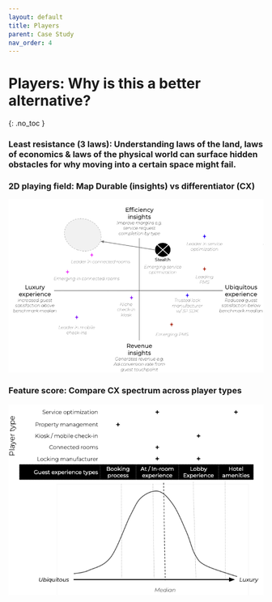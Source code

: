 ```yaml
---
layout: default
title: Players
parent: Case Study
nav_order: 4
---
```


# **Players:** Why is this a better alternative?
{: .no_toc }

### **Least resistance (3 laws):** Understanding laws of the land, laws of economics & laws of the physical world can surface hidden obstacles for why moving into a certain space might fail.

### **2D playing field:** Map Durable (insights) vs differentiator (CX)
![](/assets/images/playing-field.jpg)

### **Feature score:** Compare CX spectrum across player types
![](/assets/images/feature-score.jpg)

